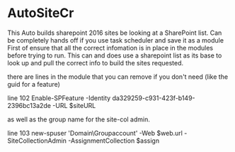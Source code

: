 # AutoSiteCr
This Auto builds sharepoint 2016 sites be looking at a SharePoint list. Can be completely hands off if you use task scheduler and save it as a module
First of ensure that all the correct infomation is in place in the modules before trying to run. This can and does use a sharepoint list as its base to look up and pull the correct info to build the sites requested. 

there are lines in the module that you can remove if you don't need (like the guid for a feature)

line 102    Enable-SPFeature -Identity da329259-c931-423f-b149-2396bc13a2de -URL $siteURL

as well as the group name for the site-col admin.

line 103        new-spuser 'Domain\Groupaccount' -Web $web.url -SiteCollectionAdmin -AssignmentCollection $assign
